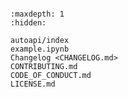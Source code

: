 ```{include} ../README.md
```

```{toctree}
:maxdepth: 1
:hidden:

autoapi/index
example.ipynb
Changelog <CHANGELOG.md>
CONTRIBUTING.md
CODE_OF_CONDUCT.md
LICENSE.md
```
